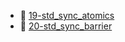 * 📄 [19-std_sync_atomics](19-std_sync_atomics.md)
* 📄 [20-std_sync_barrier](20-std_sync_barrier.md)
